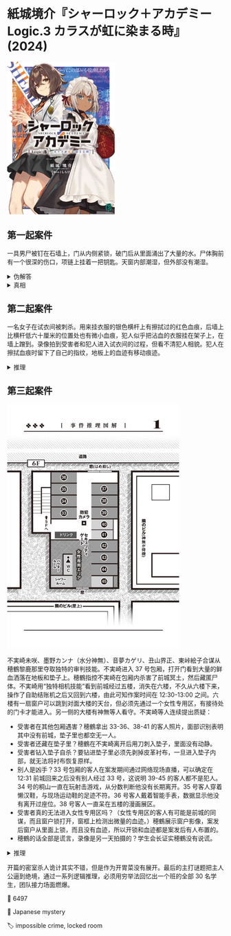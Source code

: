 # 紙城境介『シャーロック＋アカデミー Logic.3 カラスが虹に染まる時』(2024)

<img src=images/2024_cover.jpg width=250/>

## 第一起案件

一具男尸被钉在石墙上，门从内侧紧锁，破门后从里面涌出了大量的水。尸体胸前有一个很深的伤口，项链上挂着一把钥匙。天窗内部潮湿，但外部没有潮湿。

<details><summary>伪解答</summary>
罪犯将地下室灌满水，然后靠浮在水面上，从原本够不着的天窗逃出。
</details>

<details><summary>真相</summary>
犯人取下书架上的书，钻进腾出的空隙里，利用书架内残留的空气，藏在被水淹没的房间里。密室打开后，书架被洪水冲到走廊外面，他从书架下面爬出。
</details>

## 第二起案件

一名女子在试衣间被刺杀。用来挂衣服的银色横杆上有擦拭过的红色血痕，后墙上比横杆低六十厘米的位置处也有微小血痕，犯人似乎把沾血的衣服挂在架子上，在墙上蹭到。录像拍到受害者和犯人进入试衣间的过程，但看不清犯人相貌。犯人在擦拭血痕时留下了自己的指纹，地板上的血迹有移动痕迹。

<details><summary>推理</summary>
犯人戴着手套用刀刺杀了受害者，随后用沾血的手触碰了墙壁，留下了血痕。犯人摘下手套是为了操作智能手机，地上的血迹说明犯人站在血泊处停留了一段时间操作手机。犯人脱掉衣服是为了摘下手套，这说明犯人穿着连体紧身衣。隔壁区域有专英雄秀剧场，犯人扮演英雄人物。
</details>

## 第三起案件

<img src=images/2024_map.jpg width=400/>

不実崎未咲、墨野カンナ（水分神無）、音夢カゲリ、丑山界正、東峠絵子合谋从穂鶴黎鹿那里夺取独特的审判技能。不実崎进入 37 号包厢，打开门看到大量的鲜血洒落在地板和垫子上。穂鶴指控不実崎在包厢内杀害了前城冥土，然后藏匿尸体。不実崎用“独特相机技能”看到前城经过五楼，消失在六楼，不久从六楼下来，操作了自助结账机之后又回到六楼，由此可知作案时间在 12:30-13:00 之间。六楼有一扇窗户可以跳到对面大楼的天台，但必须先通过一个女性专用区，有接待处的门卡才能进入。另一侧的大楼有神無等人看守。不実崎等人连续提出质疑：
* 受害者在其他包厢遇害？穂鶴拿出 33-36、38-41 的客人照片，面部识别表明其中没有前城，垫子里也都空无一人。
* 受害者还藏在垫子里？穂鶴在不実崎离开后用刀刺入垫子，里面没有动静。
* 受害者钻入垫子自杀？要钻进垫子里必须先剥掉皮革衬布，一旦进入垫子内部，就无法将衬布恢复原样。
* 别人是凶手？33 号包厢的客人在案发期间通过网络现场直播，可以确定在 12:31 前城回来之后没有别人经过 33 号，这说明 39-45 的客人都不是犯人。34 号的桐山一直在玩射击游戏，从分数判断他没有长期离开。35 号客人穿着懒汉鞋，与现场运动鞋的足迹不符。36 号客人戴着智能手表，数据显示他没有离开过座位。38 号客人一直呆在五楼的漫画展区。
* 受害者真的无法进入女性专用区吗？（女性专用区的客人有可能是前城的同谋，而且窗户锁打开，窗框上检测出微量的血迹。）穂鶴展示窗户影像，案发后窗户从里面上锁，而且没有血迹，所以开锁和血迹都是案发后有人布置的。
* 穂鶴的话全部是谎言，录像是另一天拍摄的？学生会长证实穂鶴没有说谎。

<details><summary>推理</summary>
从六楼下来的前城冥土是另一人变装，等他回到六楼后解除伪装，就变成了另外一人。六楼包厢的客人中只有桐山巧一人素颜，所以是他伪装成前城。按照规则在考试中不得冒充其他学生，不然便会受到处罚，桐山已经因为使用通讯设备受到过一次处罚，如果受到第二次处罚就会被取消考试资格，可是这并没有发生。这是因为前城不是一年级一班的学生，所以冒充前城不会受到处罚！不実崎、界正、神無为了证实前城不是一年级一班的学生，合力回忆起 30 名学生中的 29 名，但还有一人回忆不起来，穂鶴说那一人就是 24 号前城冥土。不実崎的朋友祭舘こよみ、Rona Goldie 积分为最低分 0 分并列第 119 名（伏线），一年级学生总数 121 人，说明还有一人得了 0 分。2-4 班没有其他的 0 分或者退学生，只可能一班有人得了 0 分。穂鶴说班上所有人都保持了中等以上的排名，说明有人在考试开始前已经被退学，那就是前城冥土！化野粧在穂鶴的命令下帮助桐山巧变装冒充前城。
</details>

开篇的密室杀人诡计其实不错，但是作为开胃菜没有展开。最后的主打谜题把主人公逼到绝境，通过一系列逻辑推理，必须用穷举法回忆出一个班的全部 30 名学生，团队接力场面燃爆。

:link: 6497

:file_folder: Japanese mystery

:label: impossible crime, locked room
